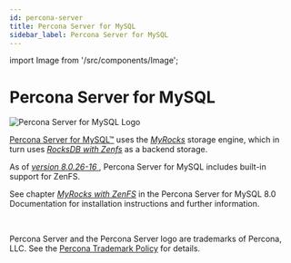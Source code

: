```yaml
---
id: percona-server
title: Percona Server for MySQL
sidebar_label: Percona Server for MySQL
---
```


import Image from '/src/components/Image';

# Percona Server for MySQL

<Image src="percona-server-logo.png"
alt="Percona Server for MySQL Logo" />

[Percona Server for
MySQL&trade;](https://www.percona.com/software/mysql-database/percona-server)
uses the *[MyRocks](https://myrocks.io/)* storage engine, which in turn uses
*[RocksDB with Zenfs](zenfs.md)* as a backend storage.

As of *[version 8.0.26-16
](https://www.percona.com/doc/percona-server/8.0/release-notes/Percona-Server-8.0.26-16.html)*,
Percona Server for MySQL includes built-in support for ZenFS.

See chapter *[MyRocks with
ZenFS](https://www.percona.com/doc/percona-server/8.0/myrocks/zenfs.html)* in the
Percona Server for MySQL 8.0 Documentation for installation instructions and
further information.

<br/>

Percona Server and the Percona Server logo are trademarks of Percona,
LLC. See the [Percona Trademark Policy](https://www.percona.com/trademark-policy)
for details.
